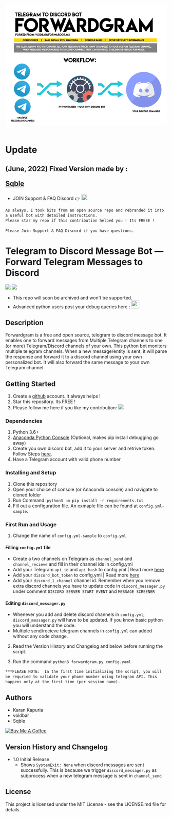 <img src="resources/new_logo.gif">
<br><br>
<h1>Update</h1>
<h2>(June, 2022) Fixed Version made by :

[Sqble](https://github.com/Sqble/Telegram-To-Discord-Bot-Fixed)
</h2>



* JOIN Support & FAQ Discord 👉 <a href="https://discord.gg/UcxcyxS5X8"><img src="https://discord.com/assets/f9bb9c4af2b9c32a2c5ee0014661546d.png" width="18" height="18"></img></a>

```
As always, I took bits from an open source repo and rebranded it into a useful bot with detailed instructions.
Please star my repo if this contribution helped you ! Its FREEE !

Please Join Support & FAQ Discord if you have questions.

```
# Telegram to Discord Message Bot — Forward Telegram Messages to Discord 

<img src="https://img.shields.io/badge/Status-works%20after%20lot%20of%20debugging-red"> <img src="https://img.shields.io/badge/Python%20Skill-intermediate%20-brightgreen"> 

* This repo will soon be archived and won't be supported. 
* Advanced python users post your debug queries here : <a href="https://discord.gg/wkznBbgBFD"><img src="https://discord.com/assets/f9bb9c4af2b9c32a2c5ee0014661546d.png" width="25" height="25"></img></a>


## Description
Forwardgram is a free and open source, telegram to discord message bot. It enables one to forward messages from Multiple Telegram channels to one (or more) Telegram/Discord channels of your own. This python bot monitors multiple telegram channels. When a new message/entity is sent, it will parse the response and forward it to a discord channel using your own personalized bot. It will also forward the same message to your own Telegram channel.


## Getting Started

1. Create a [github](https://github.com/login?return_to=%2Fkkapuria3) account. It always helps !
2. Star this repository. Its FREE !
3. Please follow me here if you like my contribution: [<img src="https://p.kindpng.com/picc/s/726-7262336_deadpool-logo-pixel-art-hd-png-download.png" width="25"/>](https://github.com/kkapuria3)

### Dependencies

1. Python 3.6+ 
2. [Anaconda Python Console](https://www.anaconda.com/products/individual) (Optional, makes pip install debugging go away)
3. Create you own discord bot, add it to your server and retrive token. Follow Steps [here](https://www.writebots.com/discord-bot-token/).
4. Have a Telegram account with valid phone number


### Installing and Setup
1. Clone this repository
2. Open your choice of console (or Anaconda console) and navigate to cloned folder 
3. Run Command: `python3 -m pip install -r requirements.txt`.
4. Fill out a configuration file. An exmaple file can be found at `config.yml-sample`. 


### First Run and Usage

1. Change the name of `config.yml-sample` to `config.yml`

#### Filling `config.yml` file

* Create a two channels on Telegram as `channel_send` and `channel_recieve` and fill in their channel ids in config.yml
* Add your Telegram `api_id` and `api_hash` to config.yml | Read more [here](https://core.telegram.org/api/obtaining_api_id)
* Add your `discord_bot_token` to config.yml | Read more [here](https://www.writebots.com/discord-bot-token/)
* Add your `discord_1_channel` channel id. Remember when you remove extra discord channels you have to update code in `discord_messager.py` under comment `DISCORD SERVER START EVENT` and `MESSAGE SCREENER`

#### Editing `discord_messager.py`

* Whenever you add and delete discord channels in `config.yml`; `discord_messager.py` will have to be updated. If you know basic python you will understand the code.
* Multiple send/recieve telegram channels in `config.yml` can added without any code change.

2. Read the Version History and Changelog and below before running the script.

3. Run the command `python3 forwardgram.py config.yaml`

```
***PLEASE NOTE:  In the first time initializing the script, you will be requried to validate your phone number using telegram API. This happens only at the first time (per session name).
```

## Authors

* Karan Kapuria
* voidbar
* Sqble

<a href="https://www.buymeacoffee.com/kapuriakaran" target="_blank"><img src="https://cdn.buymeacoffee.com/buttons/v2/default-yellow.png" alt="Buy Me A Coffee" style="height: 60px !important;width: 217px !important;" ></a>

## Version History and Changelog

* 1.0 Initial Release 
	* Shows `SystemExit: None` when discord messages are sent successfully. This is because we trigger `discord_messager.py` as subprocess when a new telegram message is sent in `channel_send` 


## License

This project is licensed under the MIT License - see the LICENSE.md file for details
